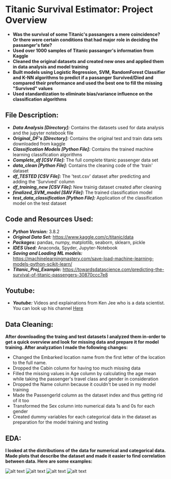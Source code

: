 # Titanic Survival Estimator: Project Overview #
* **Was the survival of some Titanic's passangers a mere coincidence? Or there were certain conditions that had major**
**role in deciding the passanger's fate?**
* **Used over 1000 samples of Titanic passanger's information from Kaggle**
* **Cleaned the original datasets and created new ones and applied them in data analysis and model training**
* **Built models using Logistic Regression, SVM, RandomForest Classifier and K-NN algorithms to predict if a passanger Survived/Died and  compared their preformance and used the best one to fill the missing "Survived" values**
* **Used standardization to eliminate bias/variance influence on the classification algorithms**

## File Description:
* ***Data Analysis [Directory]:*** Contains the datasets used for data analysis and the jupyter notebook file
* ***Original_DF's [Directory]:*** Contains the original test and train data sets downloaded from kaggle
* ***Classification Models [Python File]:*** Contains the trained machine learning classification algorithms 
* ***Complete_df [CSV File]:*** The full complete titanic passenger data set
* ***data_clean [Python File]:*** Contains the cleaning code of the 'train' dataset
* ***df_TESTED [CSV File]:*** The 'test.csv' dataset after predicting and adding the 'Survived' column
* ***df_training_new [CSV File]:*** New trainig dataset created after cleaning
* ***finalized_SVM_model [SAV File]:*** The trained classification model
* ***test_data_classification [Python File]:*** Application of the classification model on the test dataset

## Code and Resources Used:
* ***Python Version:*** 3.8.2
* ***Original Data Set:*** <https://www.kaggle.com/c/titanic/data>
* ***Packages:*** pandas, numpy, matplotlib, seaborn, sklearn, pickle
* ***IDES Used:*** Anaconda, Spyder, Jupyter-Notebook
* ***Saving and Loading ML models:*** <https://machinelearningmastery.com/save-load-machine-learning-models-python-scikit-learn/>
* ***Titanic_Proj_Example:*** <https://towardsdatascience.com/predicting-the-survival-of-titanic-passengers-30870ccc7e8>

## Youtube:
* ***Youtube:*** Videos and explainations from Ken Jee who is a data scientist. You can look up his channel [Here](https://www.youtube.com/channel/UCiT9RITQ9PW6BhXK0y2jaeg)

## Data Cleaning:
**After downloading the traing and test datasets I analyzed them in-order to get a quick overview and look for missing data and prepare it for model training. After analyzation I made the following changes:**
* Changed the Embarked location name from the first letter of the location to the full name.
* Dropped the Cabin column for having too much missing data
* Filled the missing values in Age column by calculating the age mean while taking the passenger's travel class and gender in consideration
* Dropped the Name column because it couldn't be used in my model training
* Made the PassengerId column as the dataset index and thus getting rid of it too
* Transformed the Sex column into numerical data 1s and 0s for each gender 
* Created dummy variables for each categorical data in the dataset as preparation for the model training and testing

## EDA:
**I looked at the distributions of the data for numerical and categorical data. Made plots that describe the dataset and made it easier to find correlation between data. Here are some examples:**

![alt text][plot1] ![alt text][plot2]
![alt text][plot3] ![alt text][plot4]


[plot1]: https://github.com/AlexOsokin97/titanic_casualties_proj/blob/master/Data_Analysis/corrHeatmap.png "CorrHeatmap"
[plot2]: https://github.com/AlexOsokin97/titanic_casualties_proj/blob/master/Data_Analysis/MaleFemaleSurvived.png "MaleFemaleSurvived"
[plot3]: https://github.com/AlexOsokin97/titanic_casualties_proj/blob/master/Data_Analysis/grid.png "Survivals/Casualties in classes"
[plot4]: https://github.com/AlexOsokin97/titanic_casualties_proj/blob/master/Data_Analysis/fig.png "Survivals/Deaths in each gender "
